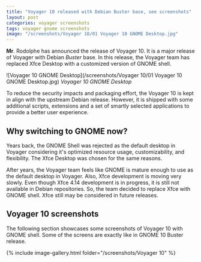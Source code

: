 ```yaml
---
title: "Voyager 10 released with Debian Buster base, see screenshots"
layout: post
categories: voyager screenshots
tags: voyager gnome screenshots
image: "/screenshots/Voyager 10/01 Voyager 10 GNOME Desktop.jpg"
---
```


**Mr**. Rodolphe has announced the release of Voyager 10. It is a major release of Voyager with Debian *Buster* base. In this release, the Voyager team has replaced Xfce Desktop with a customized version of GNOME shell. 

![Voyager 10 GNOME Desktop](/screenshots/Voyager 10/01 Voyager 10 GNOME Desktop.jpg)
*Voyager 10 GNOME Desktop*

To reduce the security impacts and packaging effort, the Voyager 10 is kept in align with the upstream Debian release. However, it is shipped with some additional scripts, extensions and a set of smartly selected applications to provide a better user experience.

## Why switching to GNOME now?
Years back, the GNOME Shell was rejected as the default desktop in Voyager considering it's optimized resource usage, customizability, and flexibility. The Xfce Desktop was chosen for the same reasons.

After years, the Voyager team feels like GNOME is mature enough to use as the default desktop in Voyager. Also, Xfce development is moving very slowly. Even though Xfce 4.14 development is in progress, it is still not available in Debian repositories. So, the team decided to replace Xfce with GNOME shell. Xfce still may be considered in future releases.

## Voyager 10 screenshots
The following section showcases some screenshots of Voyager 10 with GNOME shell. Some of the screens are exactly like in GNOME 10 Buster release.
 
{% include image-gallery.html folder="/screenshots/Voyager 10" %}
